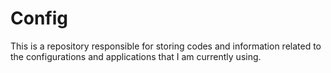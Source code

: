 # Config
This is a repository responsible for storing codes and information related to the configurations and applications that I am currently using.
